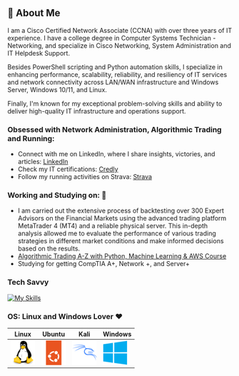 ## 🚀 About Me

I am a Cisco Certified Network Associate (CCNA) with over three years of IT experience. I have a college degree in Computer Systems Technician - Networking, and specialize in Cisco Networking, System Administration and IT Helpdesk Support.

Besides PowerShell scripting and Python automation skills, I specialize in enhancing performance, scalability, reliability, and resiliency of IT services and network connectivity across LAN/WAN infrastructure and Windows Server, Windows 10/11, and Linux.

Finally, I'm known for my exceptional problem-solving skills and ability to deliver high-quality IT infrastructure and operations support.

### Obsessed with Network Administration, Algorithmic Trading and Running:
- Connect with me on LinkedIn, where I share insights, victories, and articles: [LinkedIn](https://www.linkedin.com/in/santi-cruz/)
- Check my IT certifications: [Credly](https://www.credly.com/users/santiago.cruzlopez/badges)
- Follow my running activities on Strava: [Strava](https://www.strava.com/athletes/santiago-cruz)

### Working and Studying on: 🚀
- I am carried out the extensive process of backtesting over 300 Expert Advisors on the Financial Markets using the advanced trading platform MetaTrader 4 (MT4) and a reliable physical server. This in-depth analysis allowed me to evaluate the performance of various trading strategies in different market conditions and make informed decisions based on the results.
- [Algorithmic Trading A-Z with Python, Machine Learning & AWS Course](https://www.udemy.com/course/algorithmic-trading-with-python-and-machine-learning/?couponCode=ACCAGE0923)
- Studying for getting CompTIA A+, Network +, and Server+

### Tech Savvy
[![My Skills](https://skillicons.dev/icons?i=arduino,azure,bash,py,c,cpp)](https://skillicons.dev)

### OS: Linux and Windows Lover ❤️

| Linux | Ubuntu | Kali | Windows |
|----------|----------|----------|----------|
| <img src="https://github.com/devicons/devicon/blob/master/icons/linux/linux-original.svg" title="Linux" alt="Linux" width="55" height="55"/> | <img src="https://github.com/devicons/devicon/blob/master/icons/ubuntu/ubuntu-original.svg" title="Ubuntu" alt="Ubuntu" width="55" height="55"/> | <img src="https://github.com/canaleal/devicon/blob/new-icon-kali-linux/icons/kalilinux/kalilinux-original-wordmark.svg" title="Linux" alt="Linux" width="55" height="55"/> | <img src="https://github.com/devicons/devicon/blob/master/icons/windows8/windows8-original.svg" title="Windows" alt="Windows" width="55" height="55"/> |
